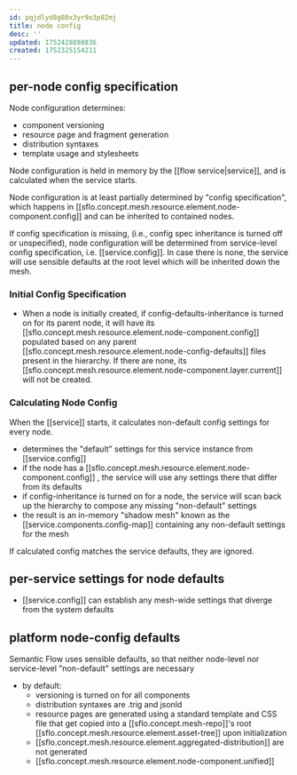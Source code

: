 ```yaml
---
id: pqjdlyd8g80x3yr9o3p82mj
title: node config
desc: ''
updated: 1752428898836
created: 1752325154211
---
```


## per-node config specification

Node configuration determines:

- component versioning
- resource page and fragment generation
- distribution syntaxes
- template usage and stylesheets

Node configuration is held in memory by the [[flow service|service]], and is calculated when the service starts.

Node configuration is at least partially determined by "config specification", which happens in [[sflo.concept.mesh.resource.element.node-component.config]] and can be inherited to contained nodes.

If config specification is missing, (i.e., config spec inheritance is turned off or unspecified), node configuration will be determined from service-level config specification, i.e. [[service.config]]. In case there is none, the service will use sensible defaults at the root level which will be inherited down the mesh.

### Initial Config Specification

- When a node is initially created, if config-defaults-inheritance is turned on for its parent node, it will have its [[sflo.concept.mesh.resource.element.node-component.config]] populated based on any parent [[sflo.concept.mesh.resource.element.node-config-defaults]] files present in the hierarchy. If there are none, its [[sflo.concept.mesh.resource.element.node-component.layer.current]] will not be created.

### Calculating Node Config

When the [[service]] starts, it calculates non-default config settings for every node.

- determines the "default" settings for this service instance from [[service.config]]
- if the node has a [[sflo.concept.mesh.resource.element.node-component.config]] , the service will use any settings there that differ from its defaults
- if config-inheritance is turned on for a node, the service will scan back up the hierarchy to compose any missing "non-default" settings
-  the result is an in-memory "shadow mesh" known as the [[service.components.config-map]] containing any non-default settings for the mesh

If calculated config matches the service defaults, they are ignored.

## per-service settings for node defaults

- [[service.config]] can establish any mesh-wide settings that diverge from the system defaults

## platform node-config defaults

Semantic Flow uses sensible defaults, so that neither node-level nor service-level "non-default" settings are necessary

- by default:
  - versioning is turned on for all components
  - distribution syntaxes are .trig and jsonld
  - resource pages are generated using a standard template and CSS file that get copied into a [[sflo.concept.mesh-repo]]'s root [[sflo.concept.mesh.resource.element.asset-tree]] upon initialization
  - [[sflo.concept.mesh.resource.element.aggregated-distribution]] are not generated
  - [[sflo.concept.mesh.resource.element.node-component.unified]]
